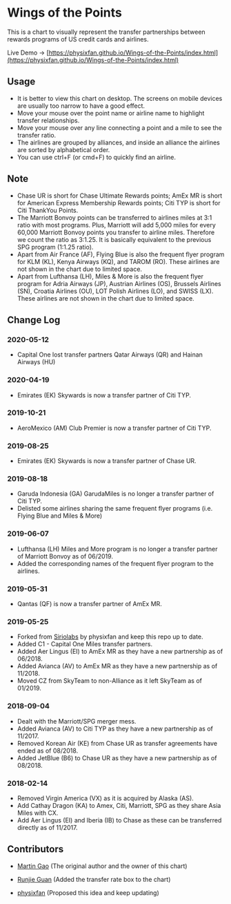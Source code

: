 # Wings of the Points

This is a chart to visually represent the transfer partnerships between rewards programs of US credit cards and airlines.

Live Demo -> [https://physixfan.github.io/Wings-of-the-Points/index.html](https://physixfan.github.io/Wings-of-the-Points/index.html)


## Usage
* It is better to view this chart on desktop. The screens on mobile devices are usually too narrow to have a good effect.
* Move your mouse over the point name or airline name to highlight transfer relationships. 
* Move your mouse over any line connecting a point and a mile to see the transfer ratio. 
* The airlines are grouped by alliances, and inside an alliance the airlines are sorted by alphabetical order. 
* You can use ctrl+F (or cmd+F) to quickly find an airline.

## Note
* Chase UR is short for Chase Ultimate Rewards points; AmEx MR is short for American Express Membership Rewards points; Citi TYP is short for Citi ThankYou Points.
* The Marriott Bonvoy points can be transferred to airlines miles at 3:1 ratio with most programs. Plus, Marriott will add 5,000 miles for every 60,000 Marriott Bonvoy points you transfer to airline miles. Therefore we count the ratio as 3:1.25. It is basically equivalent to the previous SPG program (1:1.25 ratio).
* Apart from Air France (AF), Flying Blue is also the frequent flyer program for KLM (KL), Kenya Airways (KQ), and TAROM (RO). These airlines are not shown in the chart due to limited space.
* Apart from Lufthansa (LH), Miles & More is also the frequent flyer program for Adria Airways (JP), Austrian Airlines (OS), Brussels Airlines (SN), Croatia Airlines (OU), LOT Polish Airlines (LO), and SWISS (LX). These airlines are not shown in the chart due to limited space.

## Change Log
### 2020-05-12
* Capital One lost transfer partners Qatar Airways (QR) and Hainan Airways (HU)

### 2020-04-19
* Emirates (EK) Skywards is now a transfer partner of Citi TYP.

### 2019-10-21
* AeroMexico (AM) Club Premier is now a transfer partner of Citi TYP. 

### 2019-08-25
* Emirates (EK) Skywards is now a transfer partner of Chase UR.

### 2019-08-18

* Garuda Indonesia (GA) GarudaMiles is no longer a transfer partner of Citi TYP.
* Delisted some airlines sharing the same frequent flyer programs (i.e. Flying Blue and Miles & More)

### 2019-06-07

* Lufthansa (LH) Miles and More program is no longer a transfer partner of Marriott Bonvoy as of 06/2019.
* Added the corresponding names of the frequent flyer program to the airlines.

### 2019-05-31
* Qantas (QF) is now a transfer partner of AmEx MR.

### 2019-05-25
* Forked from [Siriolabs](https://github.com/Siriolabs/Wings-of-the-Points) by physixfan and keep this repo up to date.
* Added C1 - Capital One Miles transfer partners.
* Added Aer Lingus (EI) to AmEx MR as they have a new partnership as of 06/2018.
* Added Avianca (AV) to AmEx MR as they have a new partnership as of 11/2018.
* Moved CZ from SkyTeam to non-Alliance as it left SkyTeam as of 01/2019.

### 2018-09-04
* Dealt with the Marriott/SPG merger mess.
* Added Avianca (AV) to Citi TYP as they have a new partnership as of 11/2017.
* Removed Korean Air (KE) from Chase UR as transfer agreements have ended as of 08/2018.
* Added JetBlue (B6) to Chase UR as they have a new partnership as of 08/2018.

### 2018-02-14
* Removed Virgin America (VX) as it is acquired by Alaska (AS).
* Add Cathay Dragon (KA) to Amex, Citi, Marriott, SPG as they share Asia Miles with CX.
* Add Aer Lingus (EI) and Iberia (IB) to Chase as these can be transferred directly as of 11/2017.


## Contributors

* [Martin Gao](http://www.yeekapp.com) (The original author and the owner of this chart)

* [Runjie Guan](http://anoxic.me) (Added the transfer rate box to the chart)

* [physixfan](https://www.uscreditcardguide.com) (Proposed this idea and keep updating)

